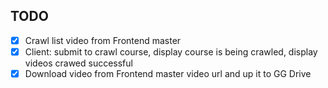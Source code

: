## TODO
- [x] Crawl list video from Frontend master
- [x] Client: submit to crawl course, display course is being crawled, display videos crawed successful
- [x] Download video from Frontend master video url and up it to GG Drive
